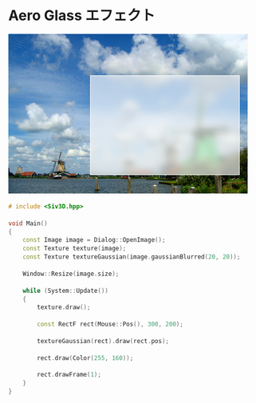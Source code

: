 ﻿# Aero Glass エフェクト
![Aero Glass エフェクト](resource/AeroGlass/AeroGlass.png "Aero Glass エフェクト")  
```cpp
# include <Siv3D.hpp>

void Main()
{
	const Image image = Dialog::OpenImage();
	const Texture texture(image);
	const Texture textureGaussian(image.gaussianBlurred(20, 20));

	Window::Resize(image.size);

	while (System::Update())
	{
		texture.draw();

		const RectF rect(Mouse::Pos(), 300, 200);

		textureGaussian(rect).draw(rect.pos);

		rect.draw(Color(255, 160));

		rect.drawFrame(1);
	}
}
```
